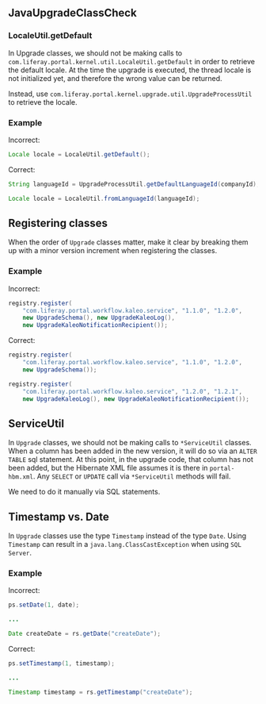 ## JavaUpgradeClassCheck

### LocaleUtil.getDefault

In Upgrade classes, we should not be making calls to
`com.liferay.portal.kernel.util.LocaleUtil.getDefault` in order to retrieve the
default locale. At the time the upgrade is executed, the thread locale is not
initialized yet, and therefore the wrong value can be returned.

Instead, use `com.liferay.portal.kernel.upgrade.util.UpgradeProcessUtil` to
retrieve the locale.

### Example

Incorrect:

```java
Locale locale = LocaleUtil.getDefault();
```

Correct:

```java
String languageId = UpgradeProcessUtil.getDefaultLanguageId(companyId);

Locale locale = LocaleUtil.fromLanguageId(languageId);
```

## Registering classes

When the order of `Upgrade` classes matter, make it clear by breaking them up with
a minor version increment when registering the classes.

### Example

Incorrect:

```java
registry.register(
    "com.liferay.portal.workflow.kaleo.service", "1.1.0", "1.2.0",
    new UpgradeSchema(), new UpgradeKaleoLog(),
    new UpgradeKaleoNotificationRecipient());
```

Correct:

```java
registry.register(
    "com.liferay.portal.workflow.kaleo.service", "1.1.0", "1.2.0",
    new UpgradeSchema());

registry.register(
    "com.liferay.portal.workflow.kaleo.service", "1.2.0", "1.2.1",
    new UpgradeKaleoLog(), new UpgradeKaleoNotificationRecipient());
```

## ServiceUtil

In `Upgrade` classes, we should not be making calls to `*ServiceUtil` classes.
When a column has been added in the new version, it will do so via an
`ALTER TABLE` sql statement. At this point, in the upgrade code, that column has
not been added, but the Hibernate XML file assumes it is there in
`portal-hbm.xml`. Any `SELECT` or `UPDATE` call via `*ServiceUtil` methods will
fail.

We need to do it manually via SQL statements.

## Timestamp vs. Date

In `Upgrade` classes use the type `Timestamp` instead of the type `Date`.
Using `Timestamp` can result in a `java.lang.ClassCastException` when using
`SQL Server`.

### Example

Incorrect:

```java
ps.setDate(1, date);

...

Date createDate = rs.getDate("createDate");
```

Correct:

```java
ps.setTimestamp(1, timestamp);

...

Timestamp timestamp = rs.getTimestamp("createDate");
```
